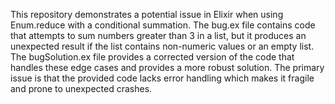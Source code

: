 This repository demonstrates a potential issue in Elixir when using Enum.reduce with a conditional summation. The bug.ex file contains code that attempts to sum numbers greater than 3 in a list, but it produces an unexpected result if the list contains non-numeric values or an empty list. The bugSolution.ex file provides a corrected version of the code that handles these edge cases and provides a more robust solution. The primary issue is that the provided code lacks error handling which makes it fragile and prone to unexpected crashes.